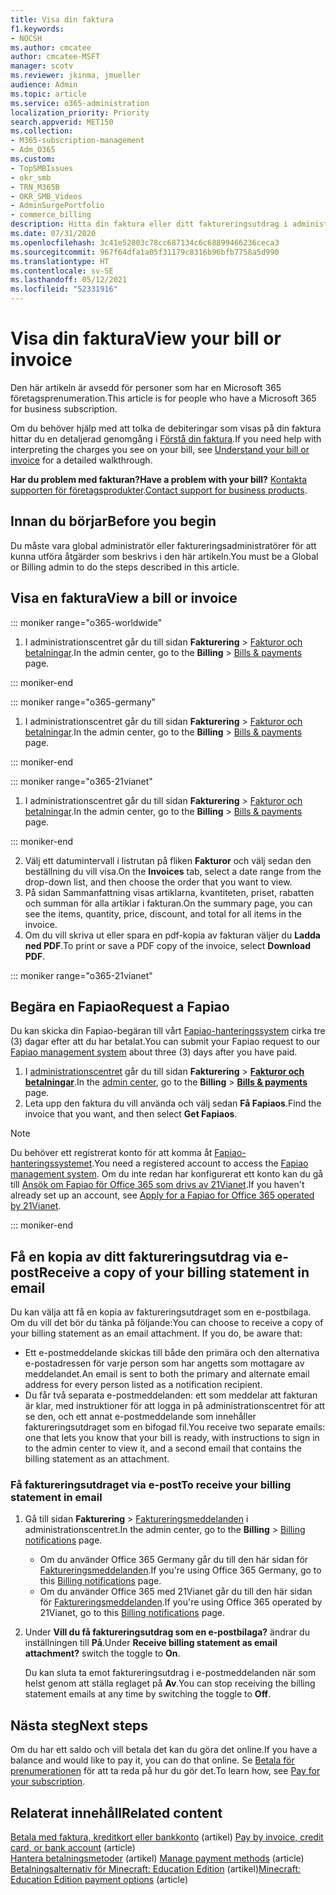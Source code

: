 ```yaml
---
title: Visa din faktura
f1.keywords:
- NOCSH
ms.author: cmcatee
author: cmcatee-MSFT
manager: scotv
ms.reviewer: jkinma, jmueller
audience: Admin
ms.topic: article
ms.service: o365-administration
localization_priority: Priority
search.appverid: MET150
ms.collection:
- M365-subscription-management
- Adm_O365
ms.custom:
- TopSMBIssues
- okr_smb
- TRN_M365B
- OKR_SMB_Videos
- AdminSurgePortfolio
- commerce_billing
description: Hitta din faktura eller ditt faktureringsutdrag i administrationscentret för Microsoft 365. Du kan också spara och skriva ut en kopia av fakturan.
ms.date: 07/31/2020
ms.openlocfilehash: 3c41e52803c78cc687134c6c68899466236ceca3
ms.sourcegitcommit: 967f64dfa1a05f31179c8316b96bfb7758a5d990
ms.translationtype: HT
ms.contentlocale: sv-SE
ms.lasthandoff: 05/12/2021
ms.locfileid: "52331916"
---
```

# <a name="view-your-bill-or-invoice"></a><span data-ttu-id="486f5-104">Visa din faktura</span><span class="sxs-lookup"><span data-stu-id="486f5-104">View your bill or invoice</span></span>

<span data-ttu-id="486f5-105">Den här artikeln är avsedd för personer som har en Microsoft 365 företagsprenumeration.</span><span class="sxs-lookup"><span data-stu-id="486f5-105">This article is for people who have a Microsoft 365 for business subscription.</span></span>
  
<span data-ttu-id="486f5-106">Om du behöver hjälp med att tolka de debiteringar som visas på din faktura hittar du en detaljerad genomgång i [Förstå din faktura](understand-your-invoice2.md).</span><span class="sxs-lookup"><span data-stu-id="486f5-106">If you need help with interpreting the charges you see on your bill, see [Understand your bill or invoice](understand-your-invoice2.md) for a detailed walkthrough.</span></span>
  
<span data-ttu-id="486f5-107">**Har du problem med fakturan?**</span><span class="sxs-lookup"><span data-stu-id="486f5-107">**Have a problem with your bill?**</span></span> <span data-ttu-id="486f5-108">[Kontakta supporten för företagsprodukter](../../business-video/get-help-support.md).</span><span class="sxs-lookup"><span data-stu-id="486f5-108">[Contact support for business products](../../business-video/get-help-support.md).</span></span>

## <a name="before-you-begin"></a><span data-ttu-id="486f5-109">Innan du börjar</span><span class="sxs-lookup"><span data-stu-id="486f5-109">Before you begin</span></span>

<span data-ttu-id="486f5-110">Du måste vara global administratör eller faktureringsadministratörer för att kunna utföra åtgärder som beskrivs i den här artikeln.</span><span class="sxs-lookup"><span data-stu-id="486f5-110">You must be a Global or Billing admin to do the steps described in this article.</span></span>
  
## <a name="view-a-bill-or-invoice"></a><span data-ttu-id="486f5-111">Visa en faktura</span><span class="sxs-lookup"><span data-stu-id="486f5-111">View a bill or invoice</span></span>

::: moniker range="o365-worldwide"

1. <span data-ttu-id="486f5-112">I administrationscentret går du till sidan **Fakturering** \> <a href="https://go.microsoft.com/fwlink/p/?linkid=2102895" target="_blank">Fakturor och betalningar</a>.</span><span class="sxs-lookup"><span data-stu-id="486f5-112">In the admin center, go to the **Billing** \> <a href="https://go.microsoft.com/fwlink/p/?linkid=2102895" target="_blank">Bills & payments</a> page.</span></span>

::: moniker-end

::: moniker range="o365-germany"

1. <span data-ttu-id="486f5-113">I administrationscentret går du till sidan **Fakturering** \> <a href="https://go.microsoft.com/fwlink/p/?linkid=848040" target="_blank">Fakturor och betalningar</a>.</span><span class="sxs-lookup"><span data-stu-id="486f5-113">In the admin center, go to the **Billing** \> <a href="https://go.microsoft.com/fwlink/p/?linkid=848040" target="_blank">Bills & payments</a> page.</span></span>

::: moniker-end

::: moniker range="o365-21vianet"

1. <span data-ttu-id="486f5-114">I administrationscentret går du till sidan **Fakturering** \> <a href="https://go.microsoft.com/fwlink/p/?linkid=2127421" target="_blank">Fakturor och betalningar</a>.</span><span class="sxs-lookup"><span data-stu-id="486f5-114">In the admin center, go to the **Billing** \> <a href="https://go.microsoft.com/fwlink/p/?linkid=2127421" target="_blank">Bills & payments</a> page.</span></span>

::: moniker-end

2. <span data-ttu-id="486f5-115">Välj ett datumintervall i listrutan på fliken **Fakturor** och välj sedan den beställning du vill visa.</span><span class="sxs-lookup"><span data-stu-id="486f5-115">On the **Invoices** tab, select a date range from the drop-down list, and then choose the order that you want to view.</span></span>
3. <span data-ttu-id="486f5-116">På sidan Sammanfattning visas artiklarna, kvantiteten, priset, rabatten och summan för alla artiklar i fakturan.</span><span class="sxs-lookup"><span data-stu-id="486f5-116">On the summary page, you can see the items, quantity, price, discount, and total for all items in the invoice.</span></span>
4. <span data-ttu-id="486f5-117">Om du vill skriva ut eller spara en pdf-kopia av fakturan väljer du **Ladda ned PDF**.</span><span class="sxs-lookup"><span data-stu-id="486f5-117">To print or save a PDF copy of the invoice, select **Download PDF**.</span></span>

::: moniker range="o365-21vianet"

## <a name="request-a-fapiao"></a><span data-ttu-id="486f5-118">Begära en Fapiao</span><span class="sxs-lookup"><span data-stu-id="486f5-118">Request a Fapiao</span></span>

<span data-ttu-id="486f5-119">Du kan skicka din Fapiao-begäran till vårt [Fapiao-hanteringssystem](https://go.microsoft.com/fwlink/p/?linkid=837465) cirka tre (3) dagar efter att du har betalat.</span><span class="sxs-lookup"><span data-stu-id="486f5-119">You can submit your Fapiao request to our [Fapiao management system](https://go.microsoft.com/fwlink/p/?linkid=837465) about three (3) days after you have paid.</span></span>

1. <span data-ttu-id="486f5-120">I <a href="https://go.microsoft.com/fwlink/p/?linkid=850627" target="_blank">administrationscentret</a> går du till sidan **Fakturering** > <a href="https://go.microsoft.com/fwlink/p/?linkid=2127421" target="_blank">**Fakturor och betalningar**</a>.</span><span class="sxs-lookup"><span data-stu-id="486f5-120">In the <a href="https://go.microsoft.com/fwlink/p/?linkid=850627" target="_blank">admin center</a>, go to the **Billing** > <a href="https://go.microsoft.com/fwlink/p/?linkid=2127421" target="_blank">**Bills & payments**</a> page.</span></span>
2. <span data-ttu-id="486f5-121">Leta upp den faktura du vill använda och välj sedan **Få Fapiaos**.</span><span class="sxs-lookup"><span data-stu-id="486f5-121">Find the invoice that you want, and then select **Get Fapiaos**.</span></span>

> [!NOTE]
>
> <span data-ttu-id="486f5-122">Du behöver ett registrerat konto för att komma åt [Fapiao-hanteringssystemet](https://go.microsoft.com/fwlink/p/?linkid=837465).</span><span class="sxs-lookup"><span data-stu-id="486f5-122">You need a registered account to access the [Fapiao management system](https://go.microsoft.com/fwlink/p/?linkid=837465).</span></span> <span data-ttu-id="486f5-123">Om du inte redan har konfigurerat ett konto kan du gå till [Ansök om Fapiao för Office 365 som drivs av 21Vianet](../../admin/services-in-china/apply-for-a-fapiao.md).</span><span class="sxs-lookup"><span data-stu-id="486f5-123">If you haven't already set up an account, see [Apply for a Fapiao for Office 365 operated by 21Vianet](../../admin/services-in-china/apply-for-a-fapiao.md).</span></span>

::: moniker-end

## <a name="receive-a-copy-of-your-billing-statement-in-email"></a><span data-ttu-id="486f5-124">Få en kopia av ditt faktureringsutdrag via e-post</span><span class="sxs-lookup"><span data-stu-id="486f5-124">Receive a copy of your billing statement in email</span></span>

<span data-ttu-id="486f5-p104">Du kan välja att få en kopia av faktureringsutdraget som en e-postbilaga. Om du vill det bör du tänka på följande:</span><span class="sxs-lookup"><span data-stu-id="486f5-p104">You can choose to receive a copy of your billing statement as an email attachment. If you do, be aware that:</span></span>

- <span data-ttu-id="486f5-127">Ett e-postmeddelande skickas till både den primära och den alternativa e-postadressen för varje person som har angetts som mottagare av meddelandet.</span><span class="sxs-lookup"><span data-stu-id="486f5-127">An email is sent to both the primary and alternate email address for every person listed as a notification recipient.</span></span>
- <span data-ttu-id="486f5-128">Du får två separata e-postmeddelanden: ett som meddelar att fakturan är klar, med instruktioner för att logga in på administrationscentret för att se den, och ett annat e-postmeddelande som innehåller faktureringsutdraget som en bifogad fil.</span><span class="sxs-lookup"><span data-stu-id="486f5-128">You receive two separate emails: one that lets you know that your bill is ready, with instructions to sign in to the admin center to view it, and a second email that contains the billing statement as an attachment.</span></span>

### <a name="to-receive-your-billing-statement-in-email"></a><span data-ttu-id="486f5-129">Få faktureringsutdraget via e-post</span><span class="sxs-lookup"><span data-stu-id="486f5-129">To receive your billing statement in email</span></span>

1. <span data-ttu-id="486f5-130">Gå till sidan **Fakturering**  >  <a href="https://go.microsoft.com/fwlink/p/?linkid=853212" target="_blank">Faktureringsmeddelanden</a> i administrationscentret.</span><span class="sxs-lookup"><span data-stu-id="486f5-130">In the admin center, go to the **Billing** > <a href="https://go.microsoft.com/fwlink/p/?linkid=853212" target="_blank">Billing notifications</a> page.</span></span>
    - <span data-ttu-id="486f5-131">Om du använder Office 365 Germany går du till den här sidan för <a href="https://go.microsoft.com/fwlink/p/?linkid=853213" target="_blank">Faktureringsmeddelanden</a>.</span><span class="sxs-lookup"><span data-stu-id="486f5-131">If you're using Office 365 Germany, go to this <a href="https://go.microsoft.com/fwlink/p/?linkid=853213" target="_blank">Billing notifications</a> page.</span></span>
    - <span data-ttu-id="486f5-132">Om du använder Office 365 med 21Vianet går du till den här sidan för <a href="https://go.microsoft.com/fwlink/p/?linkid=853215" target="_blank">Faktureringsmeddelanden</a>.</span><span class="sxs-lookup"><span data-stu-id="486f5-132">If you're using Office 365 operated by 21Vianet, go to this <a href="https://go.microsoft.com/fwlink/p/?linkid=853215" target="_blank">Billing notifications</a> page.</span></span>
1. <span data-ttu-id="486f5-133">Under **Vill du få faktureringsutdrag som en e-postbilaga?** ändrar du inställningen till **På**.</span><span class="sxs-lookup"><span data-stu-id="486f5-133">Under **Receive billing statement as email attachment?** switch the toggle to **On**.</span></span>

    <span data-ttu-id="486f5-134">Du kan sluta ta emot faktureringsutdrag i e-postmeddelanden när som helst genom att ställa reglaget på **Av**.</span><span class="sxs-lookup"><span data-stu-id="486f5-134">You can stop receiving the billing statement emails at any time by switching the toggle to **Off**.</span></span>

## <a name="next-steps"></a><span data-ttu-id="486f5-135">Nästa steg</span><span class="sxs-lookup"><span data-stu-id="486f5-135">Next steps</span></span>

<span data-ttu-id="486f5-136">Om du har ett saldo och vill betala det kan du göra det online.</span><span class="sxs-lookup"><span data-stu-id="486f5-136">If you have a balance and would like to pay it, you can do that online.</span></span> <span data-ttu-id="486f5-137">Se [Betala för prenumerationen](pay-for-your-subscription.md) för att ta reda på hur du gör det.</span><span class="sxs-lookup"><span data-stu-id="486f5-137">To learn how, see [Pay for your subscription](pay-for-your-subscription.md).</span></span>

## <a name="related-content"></a><span data-ttu-id="486f5-138">Relaterat innehåll</span><span class="sxs-lookup"><span data-stu-id="486f5-138">Related content</span></span>

<span data-ttu-id="486f5-139">[Betala med faktura, kreditkort eller bankkonto](pay-for-your-subscription.md) (artikel) </span><span class="sxs-lookup"><span data-stu-id="486f5-139">[Pay by invoice, credit card, or bank account](pay-for-your-subscription.md) (article) </span></span>\
<span data-ttu-id="486f5-140">[Hantera betalningsmetoder](manage-payment-methods.md) (artikel) </span><span class="sxs-lookup"><span data-stu-id="486f5-140">[Manage payment methods](manage-payment-methods.md) (article) </span></span>\
<span data-ttu-id="486f5-141">[Betalningsalternativ för Minecraft: Education Edition](/education/windows/school-get-minecraft) (artikel)</span><span class="sxs-lookup"><span data-stu-id="486f5-141">[Minecraft: Education Edition payment options](/education/windows/school-get-minecraft) (article)</span></span>
